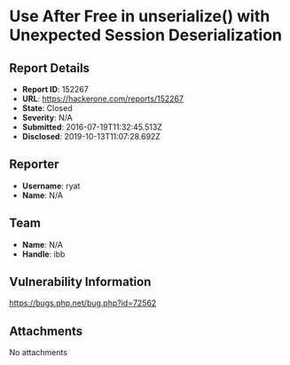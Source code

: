 # Use After Free in unserialize() with Unexpected Session Deserialization

## Report Details
- **Report ID**: 152267
- **URL**: https://hackerone.com/reports/152267
- **State**: Closed
- **Severity**: N/A
- **Submitted**: 2016-07-19T11:32:45.513Z
- **Disclosed**: 2019-10-13T11:07:28.692Z

## Reporter
- **Username**: ryat
- **Name**: N/A

## Team
- **Name**: N/A
- **Handle**: ibb

## Vulnerability Information
https://bugs.php.net/bug.php?id=72562

## Attachments
No attachments
